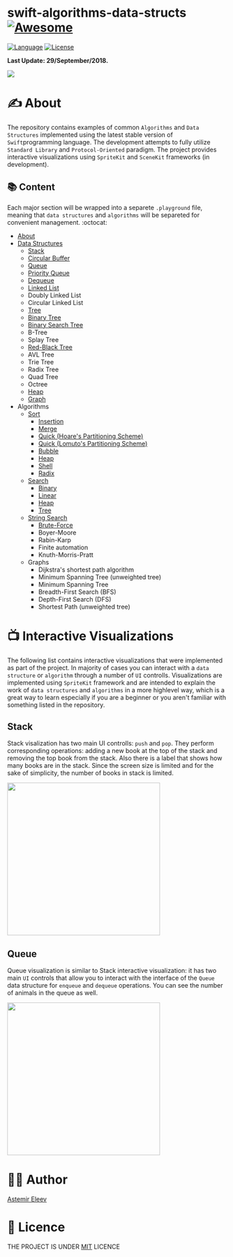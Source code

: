 # swift-algorithms-data-structs [![Awesome](https://cdn.rawgit.com/sindresorhus/awesome/d7305f38d29fed78fa85652e3a63e154dd8e8829/media/badge.svg)](https://github.com/sindresorhus/awesome)

[![Language](https://img.shields.io/badge/language-Swift-orange.svg)]()
[![License](https://img.shields.io/badge/license-MIT-blue.svg)]()

**Last Update: 29/September/2018.**

![](https://github.com/jVirus/swift-algorithms-data-structs/blob/master/cover-algo-datastruct.png)

# ✍️ About 
The repository contains examples of common `Algorithms` and `Data Structures` implemented using the latest stable version of `Swift`programming language. The development attempts to fully utilize `Standard Library` and `Protocol-Oriented` paradigm. The project provides interactive visualizations using `SpriteKit` and `SceneKit` frameworks (in development).

## 📚 Content 
Each major section will be wrapped into a separete `.playground` file, meaning that `data structures` and `algorithms` will be separeted for convenient management. :octocat:

- [About](#about)
- [Data Structures](https://github.com/jVirus/swift-algorithms-data-structs/tree/master/Data%20Structures.playground/Pages)
  - [Stack](https://github.com/jVirus/swift-algorithms-data-structs/blob/master/Data%20Structures.playground/Pages/Stack.xcplaygroundpage/Contents.swift)
  - [Circular Buffer](https://github.com/jVirus/swift-algorithms-data-structs/blob/master/Data%20Structures.playground/Pages/CircularBuffer.xcplaygroundpage/Contents.swift)
  - [Queue](https://github.com/jVirus/swift-algorithms-data-structs/blob/master/Data%20Structures.playground/Pages/Queue.xcplaygroundpage/Contents.swift)
  - [Priority Queue](https://github.com/jVirus/swift-algorithms-data-structs/blob/master/Data%20Structures.playground/Sources/PriorityQueue.swift)
  - [Dequeue](https://github.com/jVirus/swift-algorithms-data-structs/blob/master/Data%20Structures.playground/Pages/Dequeue.xcplaygroundpage/Contents.swift)
  - [Linked List](https://github.com/jVirus/swift-algorithms-data-structs/blob/master/Data%20Structures.playground/Pages/Linked%20List.xcplaygroundpage/Contents.swift)
  - Doubly Linked List
  - Circular Linked List
  - [Tree](https://github.com/jVirus/swift-algorithms-data-structs/blob/master/Data%20Structures.playground/Pages/Tree.xcplaygroundpage/Contents.swift) 
  - [Binary Tree](https://github.com/jVirus/swift-algorithms-data-structs/blob/master/Data%20Structures.playground/Pages/BinaryTree.xcplaygroundpage/Contents.swift)
  - [Binary Search Tree](https://github.com/jVirus/swift-algorithms-data-structs/blob/master/Data%20Structures.playground/Pages/BinarySearchTree.xcplaygroundpage/Contents.swift)
  - B-Tree
  - Splay Tree
  - [Red-Black Tree](https://github.com/jVirus/swift-algorithms-data-structs/blob/master/Data%20Structures.playground/Pages/Red-Black%20Tree.xcplaygroundpage/Contents.swift)
  - AVL Tree
  - Trie Tree
  - Radix Tree
  - Quad Tree
  - Octree
  - [Heap](https://github.com/jVirus/swift-algorithms-data-structs/blob/master/Data%20Structures.playground/Pages/Heap.xcplaygroundpage/Contents.swift) 
  - [Graph](https://github.com/jVirus/swift-algorithms-data-structs/blob/master/Data%20Structures.playground/Pages/Graph.xcplaygroundpage/Contents.swift)
- Algorithms
  - [Sort](https://github.com/jVirus/swift-algorithms-data-structs/tree/master/Sort.playground/Pages)
    - [Insertion](https://github.com/jVirus/swift-algorithms-data-structs/blob/master/Sort.playground/Pages/Insertion.xcplaygroundpage/Contents.swift)
    - [Merge](https://github.com/jVirus/swift-algorithms-data-structs/blob/master/Sort.playground/Pages/Merge.xcplaygroundpage/Contents.swift)
    - [Quick (Hoare's Partitioning Scheme)](https://github.com/jVirus/swift-algorithms-data-structs/blob/master/Sort.playground/Pages/Quick-Hoare-Scheme.xcplaygroundpage/Contents.swift)
    - [Quick (Lomuto's Partitioning Scheme)](https://github.com/jVirus/swift-algorithms-data-structs/blob/master/Sort.playground/Pages/Quick-Lomuto-Scheme.xcplaygroundpage/Contents.swift)
    - [Bubble](https://github.com/jVirus/swift-algorithms-data-structs/blob/master/Sort.playground/Pages/Bubble.xcplaygroundpage/Contents.swift)
    - [Heap](https://github.com/jVirus/swift-algorithms-data-structs/blob/master/Data%20Structures.playground/Sources/Heap.swift)
    - [Shell](https://github.com/jVirus/swift-algorithms-data-structs/blob/master/Sort.playground/Pages/Shell.xcplaygroundpage/Contents.swift)
    - [Radix](https://github.com/jVirus/swift-algorithms-data-structs/blob/master/Sort.playground/Pages/Radix.xcplaygroundpage/Contents.swift)
  - [Search](https://github.com/jVirus/swift-algorithms-data-structs/tree/master/Search.playground/Pages)
    - [Binary](https://github.com/jVirus/swift-algorithms-data-structs/blob/master/Search.playground/Pages/Binary.xcplaygroundpage/Contents.swift)
    - [Linear](https://github.com/jVirus/swift-algorithms-data-structs/blob/master/Search.playground/Pages/Linear.xcplaygroundpage/Contents.swift)
    - [Heap](https://github.com/jVirus/swift-algorithms-data-structs/blob/master/Data%20Structures.playground/Pages/Heap.xcplaygroundpage/Contents.swift)
    - [Tree](https://github.com/jVirus/swift-algorithms-data-structs/blob/master/Data%20Structures.playground/Pages/Tree.xcplaygroundpage/Contents.swift)
  - [String Search](https://github.com/jVirus/swift-algorithms-data-structs/tree/master/String%20Search.playground)
    - [Brute-Force](https://github.com/jVirus/swift-algorithms-data-structs/blob/master/String%20Search.playground/Contents.swift)
    - Boyer-Moore
    - Rabin-Karp
    - Finite automation
    - Knuth-Morris-Pratt
  - Graphs
    - Dijkstra's shortest path algorithm
    - Minimum Spanning Tree (unweighted tree)
    - Minimum Spanning Tree
    - Breadth-First Search (BFS)
    - Depth-First Search (DFS)
    - Shortest Path (unweighted tree)
    
# 📺 Interactive Visualizations
The following list contains interactive visualizations that were implemented as part of the project. In majority of cases you can interact with a `data structure` or `algorithm` through a number of `UI` controlls. Visualizations are implemented using `SpriteKit` framework and are intended to explain the work of `data structures` and `algorithms` in a more highlevel way, which is a great way to learn especially if you are a beginner or you aren't familiar with something listed in the repository. 

## Stack 
Stack visalization has two main UI controlls: `push` and `pop`. They perform corresponding operations: adding a new book at the top of the stack and removing the top book from the stack. Also there is a label that shows how many books are in the stack. Since the screen size is limited and for the sake of simplicity, the number of books in stack is limited. 

<img src="https://user-images.githubusercontent.com/5098753/43043854-e85c8b82-8da3-11e8-9061-e25b82cd24e9.gif" width="350">

## Queue
Queue visualization is similar to Stack interactive visualization: it has two main `UI` controls that allow you to interact with the interface of the `Queue` data structure for `enqueue` and `dequeue` operations. You can see the number of animals in the queue as well.

<img src="https://user-images.githubusercontent.com/5098753/43047859-99bdd2d6-8de6-11e8-9669-10afab9a5cc7.gif" width="350">


# 👨‍💻 Author 
[Astemir Eleev](https://github.com/jVirus)

# 🔖 Licence 
THE PROJECT IS UNDER [MIT](https://github.com/jVirus/iOS-Algo-Play-Book/blob/master/LICENSE) LICENCE 
